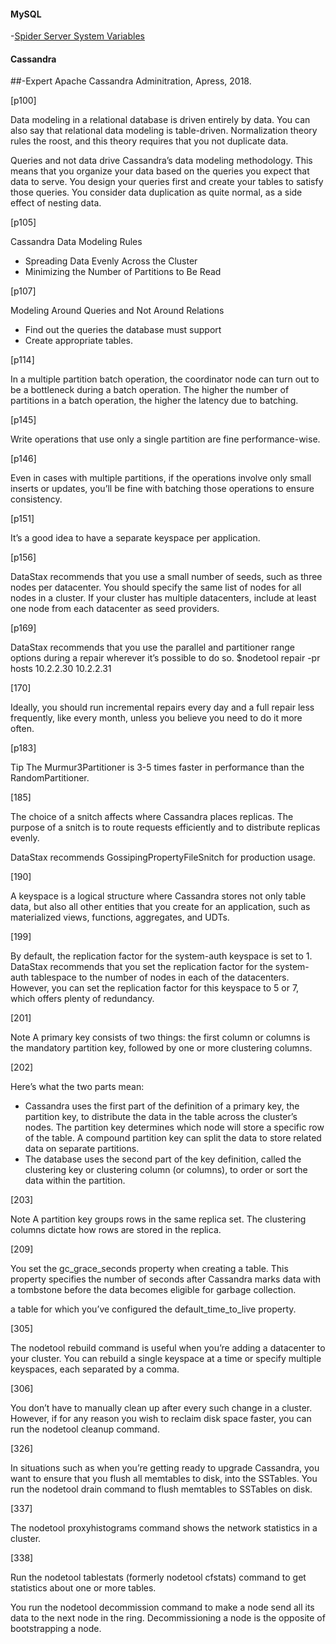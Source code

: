 
#### MySQL

-[Spider Server System Variables](https://mariadb.com/kb/en/library/spider-server-status-variables/)




#### Cassandra

##-Expert Apache Cassandra Adminitration, Apress, 2018.

[p100]

  Data modeling in a relational database is driven entirely by data. You can also say that
relational data modeling is table-driven. Normalization theory rules the roost, and this
theory requires that you not duplicate data.

  Queries and not data drive Cassandra’s data modeling methodology. This means that
you organize your data based on the queries you expect that data to serve. You design
your queries first and create your tables to satisfy those queries. You consider data
duplication as quite normal, as a side effect of nesting data.

[p105]

Cassandra Data Modeling Rules
* Spreading Data Evenly Across the Cluster
* Minimizing the Number of Partitions to Be Read
   
[p107]

Modeling Around Queries and Not Around Relations
* Find out the queries the database must support
* Create appropriate tables.
   
[p114]

  In a multiple partition batch operation, the coordinator node can turn out to be a bottleneck during a batch operation. The higher the number of partitions in a batch operation, the higher the latency due to batching.
   
[p145]   

  Write operations that use only a single partition are fine performance-wise.
   
[p146]   

  Even in cases with multiple partitions, if the operations involve only small inserts or updates, you’ll be fine with batching those operations to ensure consistency.

[p151]

It’s a good idea to have a separate keyspace per application.


[p156]

DataStax recommends that you use a small number of seeds, such as three nodes per datacenter. You should specify the same list of nodes
for all nodes in a cluster. If your cluster has multiple datacenters, include at least one node from each datacenter as seed providers.

[p169]

DataStax recommends that you use the parallel and partitioner range options during a repair wherever it’s possible to do so.
		$nodetool repair -pr hosts 10.2.2.30 10.2.2.31

[170] 

Ideally, you should run incremental repairs every day and a full repair less frequently, like every month, unless you believe you need to do it more often.

[p183]

Tip The Murmur3Partitioner is 3-5 times faster in performance than the RandomPartitioner.

[185]

The choice of a snitch affects where Cassandra places replicas. The
purpose of a snitch is to route requests efficiently and to distribute replicas evenly.

DataStax recommends GossipingPropertyFileSnitch for production usage.


[190]

A keyspace is a logical structure where Cassandra stores not only table data, but also all other entities that you create for an application, such as materialized views, functions, aggregates, and UDTs.

[199]

By default, the replication factor for the system-auth keyspace is set to 1. DataStax recommends that you set the replication factor for the system-auth tablespace to the number of nodes in each of the datacenters. However, you can set the replication factor for this keyspace to 5 or 7, which offers plenty of redundancy.

[201]

Note A primary key consists of two things: the first column or columns is the mandatory partition key, followed by one or more clustering columns.

[202]

Here’s what the two parts mean:
* Cassandra uses the first part of the definition of a primary key, the partition key, to distribute the data in the table across the cluster’s nodes. The partition key determines which node will store a specific row of the table. A compound partition key can split the data to store related data on separate partitions.
* The database uses the second part of the key definition, called the clustering key or clustering column (or columns), to order or sort the data within the partition.

[203]

Note A partition key groups rows in the same replica set. The clustering columns dictate how rows are stored in the replica.

[209]

You set the gc_grace_seconds property when creating a table. This property specifies the number of seconds after Cassandra marks data with a tombstone before the data becomes eligible for garbage collection.

a table for which you’ve configured the default_time_to_live property.


[305]

The nodetool rebuild command is useful when you’re adding a datacenter to your cluster. You can rebuild a single keyspace at a time or specify multiple keyspaces, each separated by a comma.

[306]

You don’t have to manually clean up after every such change in a cluster. However, if for any reason you wish to reclaim disk space faster, you can run the nodetool cleanup command.

[326]

In situations such as when you’re getting ready to upgrade Cassandra, you want to ensure that you flush all memtables to disk, into the SSTables. You run the nodetool drain command to flush memtables to SSTables on disk.


 [337]
 
 The nodetool proxyhistograms command shows the network statistics in a cluster.
 
 [338]
 
 Run the nodetool tablestats (formerly nodetool cfstats) command to get statistics about one or more tables.

You run the nodetool decommission command to make a node send all its data to the next node in the ring. Decommissioning a node is the opposite of bootstrapping a node.

